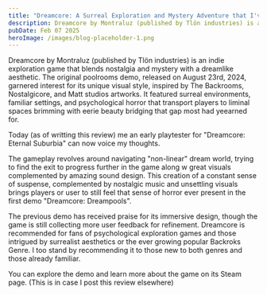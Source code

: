 ```yaml
---
title: "Dreamcore: A Surreal Exploration and Mystery Adventure that I've enjoyed since day 1"
description: Dreamcore by Montraluz (published by Tlön industries) is an indie exploration game that blends nostalgia and mystery with a dreamlike aesthetic
pubDate: Feb 07 2025
heroImage: /images/blog-placeholder-1.png
---
```

Dreamcore by Montraluz (published by Tlön industries) is an indie exploration game that blends nostalgia and mystery with a dreamlike aesthetic. The original poolrooms demo, released on August 23rd, 2024, garnered interest for its unique visual style, inspired by The Backrooms, Nostalgicore, and Matt studios artworks. It featured surreal environments, familiar settings, and psychological horror that transport players to liminal spaces brimming with eerie beauty bridging that gap most had yeearned for.  
  
Today (as of writting this review) me an early playtester for "Dreamcore: Eternal Suburbia" can now voice my thoughts.  
  
The gameplay revolves around navigating "non-linear" dream world, trying to find the exit to progress further in the game along w great visuals complemented by amazing sound design. This creation of a constant sense of suspense, complemented by nostalgic music and unsettling visuals brings players or user to still feel that sense of horror ever present in the first demo "Dreamcore: Dreampools".  
  
The previous demo has received praise for its immersive design, though the game is still collecting more user feedback for refinement. Dreamcore is recommended for fans of psychological exploration games and those intrigued by surrealist aesthetics or the ever growing popular Backroks Genre. I too stand by recommending it to those new to both genres and those already familiar.  
  
You can explore the demo and learn more about the game on its Steam page. (This is in case I post this review elsewhere)